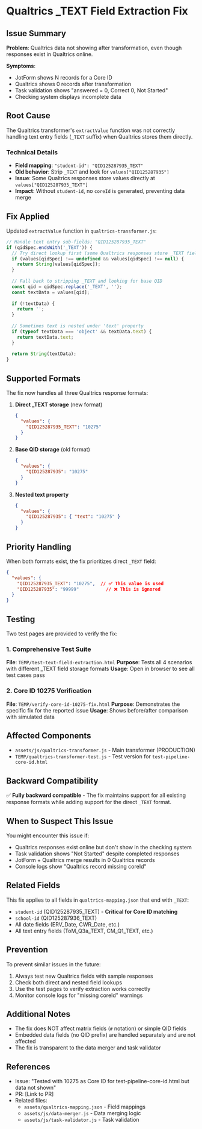 # Qualtrics _TEXT Field Extraction Fix

## Issue Summary
**Problem**: Qualtrics data not showing after transformation, even though responses exist in Qualtrics online.

**Symptoms**:
- JotForm shows N records for a Core ID
- Qualtrics shows 0 records after transformation
- Task validation shows "answered = 0, Correct 0, Not Started"
- Checking system displays incomplete data

## Root Cause
The Qualtrics transformer's `extractValue` function was not correctly handling text entry fields (`_TEXT` suffix) when Qualtrics stores them directly.

### Technical Details
- **Field mapping**: `"student-id": "QID125287935_TEXT"`
- **Old behavior**: Strip `_TEXT` and look for `values["QID125287935"]`
- **Issue**: Some Qualtrics responses store values directly at `values["QID125287935_TEXT"]`
- **Impact**: Without `student-id`, no `coreId` is generated, preventing data merge

## Fix Applied
Updated `extractValue` function in `qualtrics-transformer.js`:

```javascript
// Handle text entry sub-fields: "QID125287935_TEXT"
if (qidSpec.endsWith('_TEXT')) {
  // Try direct lookup first (some Qualtrics responses store _TEXT fields directly)
  if (values[qidSpec] !== undefined && values[qidSpec] !== null) {
    return String(values[qidSpec]);
  }
  
  // Fall back to stripping _TEXT and looking for base QID
  const qid = qidSpec.replace('_TEXT', '');
  const textData = values[qid];
  
  if (!textData) {
    return '';
  }
  
  // Sometimes text is nested under 'text' property
  if (typeof textData === 'object' && textData.text) {
    return textData.text;
  }
  
  return String(textData);
}
```

## Supported Formats
The fix now handles all three Qualtrics response formats:

1. **Direct _TEXT storage** (new format)
   ```json
   {
     "values": {
       "QID125287935_TEXT": "10275"
     }
   }
   ```

2. **Base QID storage** (old format)
   ```json
   {
     "values": {
       "QID125287935": "10275"
     }
   }
   ```

3. **Nested text property**
   ```json
   {
     "values": {
       "QID125287935": { "text": "10275" }
     }
   }
   ```

## Priority Handling
When both formats exist, the fix prioritizes direct `_TEXT` field:
```json
{
  "values": {
    "QID125287935_TEXT": "10275",  // ✅ This value is used
    "QID125287935": "99999"          // ❌ This is ignored
  }
}
```

## Testing
Two test pages are provided to verify the fix:

### 1. Comprehensive Test Suite
**File**: `TEMP/test-text-field-extraction.html`
**Purpose**: Tests all 4 scenarios with different _TEXT field storage formats
**Usage**: Open in browser to see all test cases pass

### 2. Core ID 10275 Verification
**File**: `TEMP/verify-core-id-10275-fix.html`
**Purpose**: Demonstrates the specific fix for the reported issue
**Usage**: Shows before/after comparison with simulated data

## Affected Components
- `assets/js/qualtrics-transformer.js` - Main transformer (PRODUCTION)
- `TEMP/qualtrics-transformer-test.js` - Test version for `test-pipeline-core-id.html`

## Backward Compatibility
✅ **Fully backward compatible** - The fix maintains support for all existing response formats while adding support for the direct `_TEXT` format.

## When to Suspect This Issue
You might encounter this issue if:
- Qualtrics responses exist online but don't show in the checking system
- Task validation shows "Not Started" despite completed responses
- JotForm + Qualtrics merge results in 0 Qualtrics records
- Console logs show "Qualtrics record missing coreId"

## Related Fields
This fix applies to all fields in `qualtrics-mapping.json` that end with `_TEXT`:
- `student-id` (QID125287935_TEXT) - **Critical for Core ID matching**
- `school-id` (QID125287936_TEXT)
- All date fields (ERV_Date, CWR_Date, etc.)
- All text entry fields (ToM_Q3a_TEXT, CM_Q1_TEXT, etc.)

## Prevention
To prevent similar issues in the future:
1. Always test new Qualtrics fields with sample responses
2. Check both direct and nested field lookups
3. Use the test pages to verify extraction works correctly
4. Monitor console logs for "missing coreId" warnings

## Additional Notes
- The fix does NOT affect matrix fields (`#` notation) or simple QID fields
- Embedded data fields (no QID prefix) are handled separately and are not affected
- The fix is transparent to the data merger and task validator

## References
- Issue: "Tested with 10275 as Core ID for test-pipeline-core-id.html but data not shown"
- PR: [Link to PR]
- Related files:
  - `assets/qualtrics-mapping.json` - Field mappings
  - `assets/js/data-merger.js` - Data merging logic
  - `assets/js/task-validator.js` - Task validation
